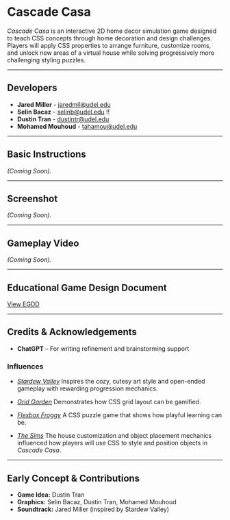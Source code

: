 # Cascade Casa

_Cascade Casa_ is an interactive 2D home decor simulation game designed to teach CSS concepts through home decoration and design challenges. Players will apply CSS properties to arrange furniture, customize rooms, and unlock new areas of a virtual house while solving progressively more challenging styling puzzles.

---

## Developers

- **Jared Miller** - [jaredmil@udel.edu](mailto:jaredmil@udel.edu)
- **Selin Bacaz** - [selinb@udel.edu](mailto:selinb@udel.edu) !!
- **Dustin Tran** - [dustintr@udel.edu](mailto:dustintr@udel.edu)
- **Mohamed Mouhoud** - [tahamou@udel.edu](mailto:tahamou@udel.edu)

---

## Basic Instructions

_(Coming Soon)._

---

## Screenshot

_(Coming Soon)._

---

## Gameplay Video

_(Coming Soon)._

---

## Educational Game Design Document

[View EGDD](egdd.md)

---

## Credits & Acknowledgements

- **ChatGPT** – For writing refinement and brainstorming support

### Influences

- [_Stardew Valley_](https://www.stardewvalley.net/)
  Inspires the cozy, cutesy art style and open-ended gameplay with rewarding progression mechanics.

- [_Grid Garden_](https://cssgridgarden.com/)
  Demonstrates how CSS grid layout can be gamified.

- [_Flexbox Froggy_](https://flexboxfroggy.com/)
  A CSS puzzle game that shows how playful learning can be.

- [_The Sims_](https://en.wikipedia.org/wiki/The_Sims)
  The house customization and object placement mechanics influenced how players will use CSS to style and position objects in _Cascade Casa_.

---

## Early Concept & Contributions

- **Game Idea:** Dustin Tran
- **Graphics:** Selin Bacaz, Dustin Tran, Mohamed Mouhoud
- **Soundtrack:** Jared Miller (inspired by Stardew Valley)
